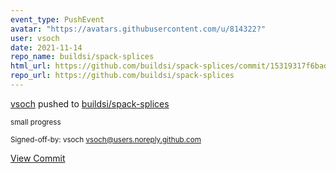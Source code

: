 ```yaml
---
event_type: PushEvent
avatar: "https://avatars.githubusercontent.com/u/814322?"
user: vsoch
date: 2021-11-14
repo_name: buildsi/spack-splices
html_url: https://github.com/buildsi/spack-splices/commit/15319317f6bad551f807c4e9309bdf7e7e098f90
repo_url: https://github.com/buildsi/spack-splices
---
```


<a href='https://github.com/vsoch' target='_blank'>vsoch</a> pushed to <a href='https://github.com/buildsi/spack-splices' target='_blank'>buildsi/spack-splices</a>

<small>small progress

Signed-off-by: vsoch <vsoch@users.noreply.github.com></small>

<a href='https://github.com/buildsi/spack-splices/commit/15319317f6bad551f807c4e9309bdf7e7e098f90' target='_blank'>View Commit</a>
